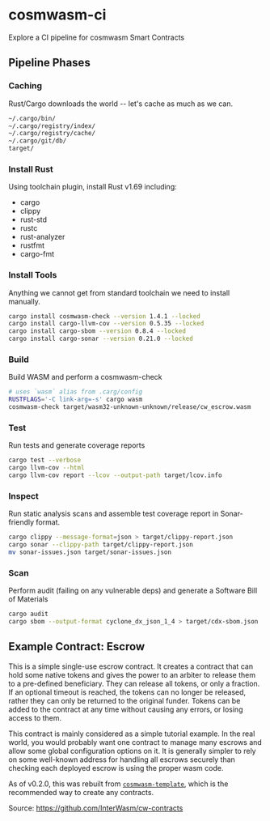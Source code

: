# cosmwasm-ci

Explore a CI pipeline for cosmwasm Smart Contracts

## Pipeline Phases

### Caching

Rust/Cargo downloads the world -- let's cache as much as we can.

```bash
~/.cargo/bin/
~/.cargo/registry/index/
~/.cargo/registry/cache/
~/.cargo/git/db/
target/  
```

### Install Rust

Using toolchain plugin, install Rust v1.69 including:

* cargo
* clippy
* rust-std
* rustc
* rust-analyzer
* rustfmt
* cargo-fmt

### Install Tools

Anything we cannot get from standard toolchain we need to install manually.

```bash
cargo install cosmwasm-check --version 1.4.1 --locked
cargo install cargo-llvm-cov --version 0.5.35 --locked 
cargo install cargo-sbom --version 0.8.4 --locked 
cargo install cargo-sonar --version 0.21.0 --locked
```

### Build

Build WASM and perform a cosmwasm-check

```bash
# uses `wasm` alias from .carg/config
RUSTFLAGS='-C link-arg=-s' cargo wasm
cosmwasm-check target/wasm32-unknown-unknown/release/cw_escrow.wasm
```

### Test

Run tests and generate coverage reports

```bash
cargo test --verbose
cargo llvm-cov --html 
cargo llvm-cov report --lcov --output-path target/lcov.info
```

### Inspect

Run static analysis scans and assemble test coverage report in Sonar-friendly format.

```bash
cargo clippy --message-format=json > target/clippy-report.json
cargo sonar --clippy-path target/clippy-report.json
mv sonar-issues.json target/sonar-issues.json
```

### Scan

Perform audit (failing on any vulnerable deps) and generate a Software Bill of Materials 

```bash
cargo audit
cargo sbom --output-format cyclone_dx_json_1_4 > target/cdx-sbom.json  
```

## Example Contract: Escrow

This is a simple single-use escrow contract. It creates a contract that can hold some
native tokens and gives the power to an arbiter to release them to a pre-defined
beneficiary. They can release all tokens, or only a fraction. If an optional
timeout is reached, the tokens can no longer be released, rather they can only
be returned to the original funder. Tokens can be added to the contract at any
time without causing any errors, or losing access to them.

This contract is mainly considered as a simple tutorial example. In the real
world, you would probably want one contract to manage many escrows and allow
some global configuration options on it. It is generally simpler to rely on
some well-known address for handling all escrows securely than checking each
deployed escrow is using the proper wasm code.

As of v0.2.0, this was rebuilt from
[`cosmwasm-template`](https://github.com/confio/cosmwasm-template),
which is the recommended way to create any contracts.

Source: https://github.com/InterWasm/cw-contracts